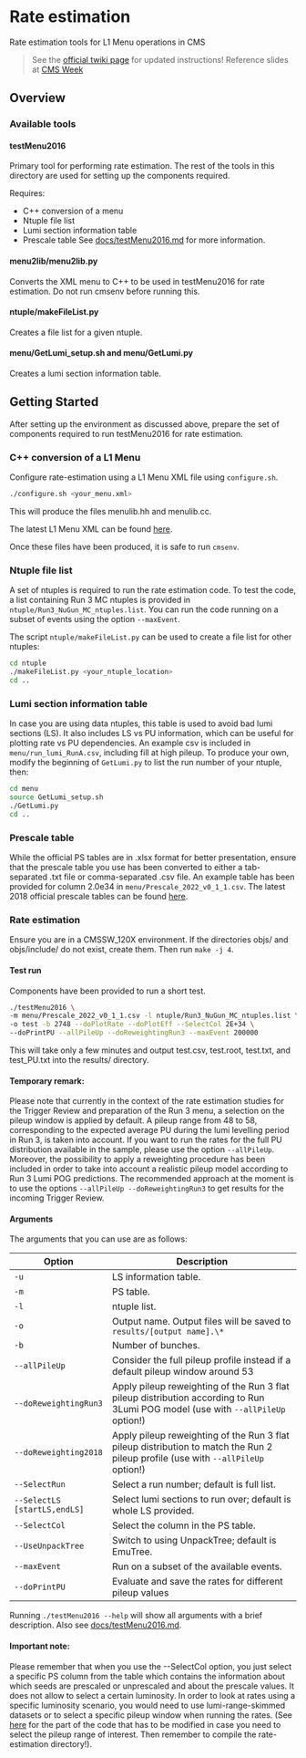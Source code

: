 # Rate estimation

Rate estimation tools for L1 Menu operations in CMS

> See the [official twiki page](https://twiki.cern.ch/twiki/bin/view/CMS/HowToL1TriggerMenu) for updated instructions!
  Reference slides at [CMS Week](https://indico.cern.ch/event/1140491/contributions/4810922/attachments/2422605/4146959/RC_plenary.pdf)

## Overview

### Available tools

#### testMenu2016
Primary tool for performing rate estimation. The rest of the tools in this
directory are used for setting up the components required.

Requires:
* C++ conversion of a menu
* Ntuple file list
* Lumi section information table
* Prescale table
See [docs/testMenu2016.md]() for more information.

#### menu2lib/menu2lib.py
Converts the XML menu to C++ to be used in testMenu2016 for rate estimation.
Do not run cmsenv before running this.

#### ntuple/makeFileList.py
Creates a file list for a given ntuple.

#### menu/GetLumi_setup.sh and menu/GetLumi.py
Creates a lumi section information table.

## Getting Started
After setting up the environment as discussed above, prepare the set of
components required to run testMenu2016 for rate estimation.

### C++ conversion of a L1 Menu
Configure rate-estimation using a L1 Menu XML file using `configure.sh`.
```bash
./configure.sh <your_menu.xml>
```
This will produce the files menulib.hh and menulib.cc.

The latest L1 Menu XML can be found [here](https://github.com/cms-l1-dpg/L1Menu2018/tree/master/official/XMLs).

Once these files have been produced, it is safe to run `cmsenv`.

### Ntuple file list
A set of ntuples is required to run the rate estimation code.
To test the code, a list containing Run 3 MC ntuples is provided in
`ntuple/Run3_NuGun_MC_ntuples.list`.
You can run the code running on a subset of events using the option `--maxEvent`.

The script `ntuple/makeFileList.py` can be used to create a file list for other
ntuples:
```bash
cd ntuple
./makeFileList.py <your_ntuple_location>
cd ..
```

### Lumi section information table
In case you are using data ntuples, this table is used to avoid bad lumi sections (LS). 
It also includes LS vs PU information, which can be useful for plotting rate vs PU dependencies. 
An example csv is included in `menu/run_lumi_RunA.csv`, including fill at high pileup.
To produce your own, modify the beginning of `GetLumi.py` to list the run number
of your ntuple, then:
```bash
cd menu
source GetLumi_setup.sh
./GetLumi.py
cd ..
```

### Prescale table
While the official PS tables are in .xlsx format for better presentation, ensure
that the prescale table you use has been converted to
either a tab-separated .txt file or comma-separated .csv file.
An example table has been provided for column 2.0e34 in
`menu/Prescale_2022_v0_1_1.csv`.
The latest 2018 official prescale tables can be found 
[here](https://github.com/cms-l1-dpg/L1Menu2018/tree/master/official/PrescaleTables).

### Rate estimation
Ensure you are in a CMSSW_120X environment.
If the directories objs/ and objs/include/ do not exist, create them.
Then run `make -j 4`.

#### Test run
Components have been provided to run a short test.
```bash
./testMenu2016 \
-m menu/Prescale_2022_v0_1_1.csv -l ntuple/Run3_NuGun_MC_ntuples.list \
-o test -b 2748 --doPlotRate --doPlotEff --SelectCol 2E+34 \    
--doPrintPU --allPileUp --doReweightingRun3 --maxEvent 200000
```
This will take only a few minutes and output test.csv, test.root, test.txt, and test_PU.txt into the results/ directory.

#### Temporary remark:
Please note that currently in the context of the rate estimation studies for the Trigger Review and preparation of the Run 3 menu, a selection on the pileup window is applied by default. 
A pileup range from 48 to 58, corresponding to the expected average PU during the lumi levelling period in Run 3, is taken into account. 
If you want to run the rates for the full PU distribution available in the sample, please use the option `--allPileUp`.
Moreover, the possibility to apply a reweighting procedure has been included in order to take into account a realistic pileup model according to Run 3 Lumi POG predictions.
The recommended approach at the moment is to use the options `--allPileUp --doReweightingRun3` to get results for the incoming Trigger Review. 

#### Arguments
The arguments that you can use are as follows:

|Option | Description |
|-------|-------------|
|`-u`   | LS information table. |
|`-m`   | PS table. |
|`-l`   | ntuple list. |
|`-o`   | Output name. Output files will be saved to `results/[output name].\*` |
|`-b`   | Number of bunches. |
|`--allPileUp` | Consider the full pileup profile instead if a default pileup window around 53 |
|`--doReweightingRun3` | Apply pileup reweighting of the Run 3 flat pileup distribution according to Run 3Lumi POG model (use with `--allPileUp` option!) |
|`--doReweighting2018` | Apply pileup reweighting of the Run 3 flat pileup distribution to match the Run 2 pileup profile (use with `--allPileUp` option!) |
|`--SelectRun` | Select a run number; default is full list. |
|`--SelectLS [startLS,endLS]` | Select lumi sections to run over; default is whole LS provided. |
|`--SelectCol` | Select the column in the PS table. |
|`--UseUnpackTree` | Switch to using UnpackTree; default is EmuTree. |
|`--maxEvent` | Run on a subset of the available events. |
|`--doPrintPU` | Evaluate and save the rates for different pileup values |

Running `./testMenu2016 --help` will show all arguments with a brief description. Also see [docs/testMenu2016.md]().

#### Important note:
Please remember that when you use the --SelectCol option, you just select a specific PS column from the table which contains the information about which seeds are prescaled or unprescaled and about the prescale values. It does not allow to select a certain luminosity. In order to look at rates using a specific luminosity scenario, you would need to use lumi-range-skimmed datasets or to select a specific pileup window when running the rates. 
(See [here](https://github.com/cms-l1-dpg/L1MenuTools/blob/master/rate-estimation/include/L1Menu2016.C#L1239) for the part of the code that has to be modified in case you need to select the pileup range of interest. Then remember to compile the rate-estimation directory!).
